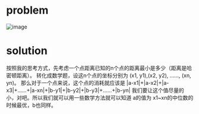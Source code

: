 # problem
![image](https://github.com/hellonk/hellonk.github.io/blob/master/problem_1162_92ee95a663e4db1741fc590a3f13c11f.jpg)
# solution
按照我的思考方式，先考虑一个点距离已知的n个点的距离最小是多少（距离是哈密顿距离）。
转化成数学题，设这n个点的坐标分别为 (x1, y1),(x2, y2), ......, (xn, yn)。
那么对于一个点来说，这个点的消耗就应该是 |a-x1|+|a-x2|+|a-x3|+......+|a-xn|+|b-y1|+|b-y2|+|b-y3|+......+|b-yn|
我们要让这个值尽量的小，对吧。所以我们就可以用一些数学方法就可以知道 a的值为 x1~xn的中位数的时候最优，b也同样。
